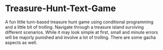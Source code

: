 # Treasure-Hunt-Text-Game
A fun little turn-based treasure hunt game using conditional programming and a little bit of trolling.
Navigate through a treasure island surviving different scenarios. 
While it may look simple at first, small and minute errors will be majorly punished and involve a lot of trolling. There are some gacha aspects as well.
